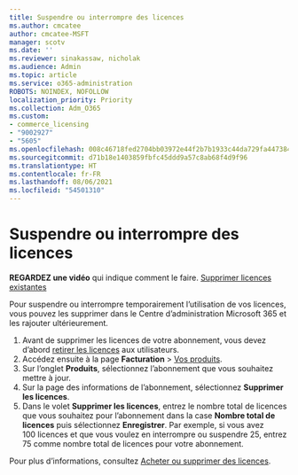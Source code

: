 ```yaml
---
title: Suspendre ou interrompre des licences
ms.author: cmcatee
author: cmcatee-MSFT
manager: scotv
ms.date: ''
ms.reviewer: sinakassaw, nicholak
ms.audience: Admin
ms.topic: article
ms.service: o365-administration
ROBOTS: NOINDEX, NOFOLLOW
localization_priority: Priority
ms.collection: Adm_O365
ms.custom:
- commerce_licensing
- "9002927"
- "5605"
ms.openlocfilehash: 008c46718fed2704bb03972e44f2b7b1933c44da729fa4473841939cc5caed51
ms.sourcegitcommit: d71b18e1403859fbfc45ddd9a57c8ab68f4d9f96
ms.translationtype: HT
ms.contentlocale: fr-FR
ms.lasthandoff: 08/06/2021
ms.locfileid: "54501310"
---
```

# <a name="suspend-or-pause-licenses"></a>Suspendre ou interrompre des licences

**REGARDEZ une vidéo** qui indique comment le faire. [Supprimer licences existantes](https://go.microsoft.com/fwlink/p/?linkid=2154938)

Pour suspendre ou interrompre temporairement l’utilisation de vos licences, vous pouvez les supprimer dans le Centre d’administration Microsoft 365 et les rajouter ultérieurement.

1. Avant de supprimer les licences de votre abonnement, vous devez d’abord [retirer les licences](/microsoft-365/admin/manage/remove-licenses-from-users) aux utilisateurs.
2. Accédez ensuite à la page **Facturation** > [Vos produits](https://go.microsoft.com/fwlink/p/?linkid=842054).
3. Sur l’onglet **Produits**, sélectionnez l’abonnement que vous souhaitez mettre à jour.
4. Sur la page des informations de l’abonnement, sélectionnez **Supprimer les licences**.
5. Dans le volet **Supprimer les licences**, entrez le nombre total de licences que vous souhaitez pour l’abonnement dans la case **Nombre total de licences** puis sélectionnez **Enregistrer**. Par exemple, si vous avez 100 licences et que vous voulez en interrompre ou suspendre 25, entrez 75 comme nombre total de licences pour votre abonnement.

Pour plus d’informations, consultez [Acheter ou supprimer des licences](/microsoft-365/commerce/licenses/buy-licenses).